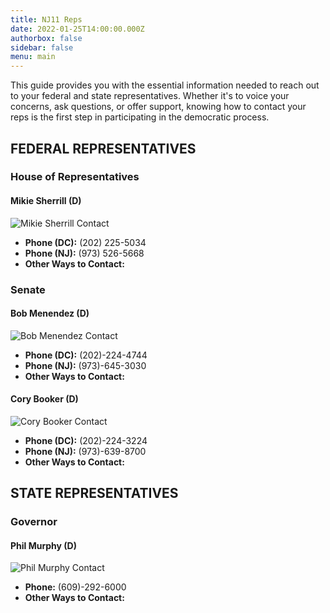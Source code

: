 ```yaml
---
title: NJ11 Reps
date: 2022-01-25T14:00:00.000Z
authorbox: false
sidebar: false
menu: main
---
```


This guide provides you with the essential information needed to reach out to your federal and state representatives. Whether it's to voice your concerns, ask questions, or offer support, knowing how to contact your reps is the first step in participating in the democratic process.

## FEDERAL REPRESENTATIVES

### House of Representatives

#### Mikie Sherrill (D)
![Mikie Sherrill Contact](/images/sherrill.jpg)
- **Phone (DC):** (202) 225-5034
- **Phone (NJ):** (973) 526-5668
- **Other Ways to Contact:** 

### Senate

#### Bob Menendez (D)
![Bob Menendez Contact](/images/menendez.jpg)
- **Phone (DC):** (202)-224-4744
- **Phone (NJ):** (973)-645-3030
- **Other Ways to Contact:** 

#### Cory Booker (D)
![Cory Booker Contact](/images/booker.jpg)
- **Phone (DC):** (202)-224-3224
- **Phone (NJ):** (973)-639-8700
- **Other Ways to Contact:** 

## STATE REPRESENTATIVES

### Governor

#### Phil Murphy (D)
![Phil Murphy Contact](/images/murphy.jpg)
- **Phone:** (609)-292-6000
- **Other Ways to Contact:** 

